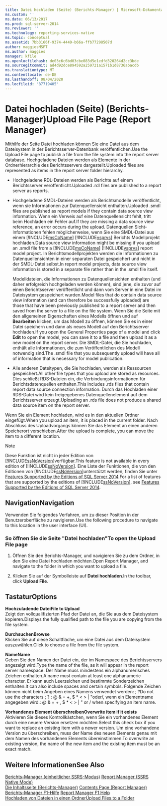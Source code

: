 ```yaml
---
title: Datei hochladen (Seite) (Berichts-Manager) | Microsoft-Dokumentation
ms.custom: ''
ms.date: 06/13/2017
ms.prod: sql-server-2014
ms.reviewer: ''
ms.technology: reporting-services-native
ms.topic: conceptual
ms.assetid: 7bb3166f-9374-4449-b66a-ffb77298507d
author: maggiesMSFT
ms.author: maggies
manager: kfile
ms.openlocfilehash: de03c6c6bd03cbe083d5e1edfd320264d2cc3bde
ms.sourcegitcommit: ad4d92dce894592a259721a1571b1d8736abacdb
ms.translationtype: MT
ms.contentlocale: de-DE
ms.lasthandoff: 08/04/2020
ms.locfileid: "87719405"
---
```

# <a name="upload-file-page-report-manager"></a><span data-ttu-id="208af-102">Datei hochladen (Seite) (Berichts-Manager)</span><span class="sxs-lookup"><span data-stu-id="208af-102">Upload File Page (Report Manager)</span></span>
  <span data-ttu-id="208af-103">Mithilfe der Seite Datei hochladen können Sie eine Datei aus dem Dateisystem in der Berichtsserver-Datenbank veröffentlichen.</span><span class="sxs-lookup"><span data-stu-id="208af-103">Use the Upload File page to publish a file from the file system into the report server database.</span></span> <span data-ttu-id="208af-104">Hochgeladene Dateien werden als Elemente in der Ordnerhierarchie des Berichtsservers dargestellt.</span><span class="sxs-lookup"><span data-stu-id="208af-104">Uploaded files are represented as items in the report server folder hierarchy.</span></span>  
  
-   <span data-ttu-id="208af-105">Hochgeladene RDL-Dateien werden als Berichte auf einem Berichtsserver veröffentlicht.</span><span class="sxs-lookup"><span data-stu-id="208af-105">Uploaded .rdl files are published to a report server as reports.</span></span>  
  
-   <span data-ttu-id="208af-106">Hochgeladene SMDL-Dateien werden als Berichtsmodelle veröffentlicht, wenn sie Informationen zur Datenquellensicht enthalten.</span><span class="sxs-lookup"><span data-stu-id="208af-106">Uploaded .smdl files are published as report models if they contain data source view information.</span></span> <span data-ttu-id="208af-107">Wenn ein Verweis auf eine Datenquellensicht fehlt, tritt beim Hochladen ein Fehler auf.</span><span class="sxs-lookup"><span data-stu-id="208af-107">If they are missing a data source view reference, an error occurs during the upload.</span></span> <span data-ttu-id="208af-108">Datenquellen Sicht-Informationen fehlen möglicherweise, wenn Sie eine SMDL-Datei aus einem [!INCLUDE[msCoName](../includes/msconame-md.md)] [!INCLUDE[vsprvs](../includes/vsprvs-md.md)] Berichts Modellprojekt hochladen.</span><span class="sxs-lookup"><span data-stu-id="208af-108">Data source view information might be missing if you upload an .smdl file from a [!INCLUDE[msCoName](../includes/msconame-md.md)] [!INCLUDE[vsprvs](../includes/vsprvs-md.md)] report model project.</span></span> <span data-ttu-id="208af-109">In Berichtsmodellprojekten werden die Informationen zu Datenquellensichten in einer separaten Datei gespeichert und nicht in der SMDL-Datei selbst.</span><span class="sxs-lookup"><span data-stu-id="208af-109">In report model projects, data source view information is stored in a separate file rather than in the .smdl file itself.</span></span>  
  
     <span data-ttu-id="208af-110">Modelldateien, die Informationen zu Datenquellensichten enthalten (und daher erfolgreich hochgeladen werden können), sind jene, die zuvor auf einen Berichtsserver veröffentlicht und dann vom Server in eine Datei im Dateisystem gespeichert wurden.</span><span class="sxs-lookup"><span data-stu-id="208af-110">Model files that do contain data source view information (and can therefore be successfully uploaded) are those that have been previously published to a report server and then saved from the server to a file on the file system.</span></span> <span data-ttu-id="208af-111">Wenn Sie die Seite mit den allgemeinen Eigenschaften eines Modells öffnen und auf **Bearbeiten** klicken, um das Modell zu öffnen, können Sie es in einer Datei speichern und dann als neues Modell auf den Berichtsserver hochladen.</span><span class="sxs-lookup"><span data-stu-id="208af-111">If you open the General Properties page of a model and click **Edit** to open the model, you can save it to a file and then upload it as a new model on the report server.</span></span> <span data-ttu-id="208af-112">Die SMDL-Datei, die Sie hochladen, enthält alle Informationen, die zum Veröffentlichen des Modell notwendig sind.</span><span class="sxs-lookup"><span data-stu-id="208af-112">The .smdl file that you subsequently upload will have all of information that is necessary for model publication.</span></span>  
  
-   <span data-ttu-id="208af-113">Alle anderen Dateitypen, die Sie hochladen, werden als Ressourcen gespeichert.</span><span class="sxs-lookup"><span data-stu-id="208af-113">All other file types that you upload are stored as resources.</span></span> <span data-ttu-id="208af-114">Dies schließt RDS-Dateien ein, die Verbindungsinformationen für Berichtsdatenquellen enthalten.</span><span class="sxs-lookup"><span data-stu-id="208af-114">This includes .rds files that contain report data source connection information.</span></span> <span data-ttu-id="208af-115">Durch das Hochladen einer RDS-Datei wird kein freigegebenes Datenquellenelement auf dem Berichtsserver erzeugt.</span><span class="sxs-lookup"><span data-stu-id="208af-115">Uploading an .rds file does not produce a shared data source item on the report server.</span></span>  
  
 <span data-ttu-id="208af-116">Wenn Sie ein Element hochladen, wird es in den aktuellen Ordner eingefügt.</span><span class="sxs-lookup"><span data-stu-id="208af-116">When you upload an item, it is placed in the current folder.</span></span> <span data-ttu-id="208af-117">Nach Abschluss des Uploadvorgangs können Sie das Element an einen anderen Speicherort verschieben.</span><span class="sxs-lookup"><span data-stu-id="208af-117">After the upload is complete, you can move the item to a different location.</span></span>  
  
> [!NOTE]  
>  <span data-ttu-id="208af-118">Diese Funktion ist nicht in jeder Edition von [!INCLUDE[ssNoVersion](../includes/ssnoversion-md.md)]verfügbar.</span><span class="sxs-lookup"><span data-stu-id="208af-118">This feature is not available in every edition of [!INCLUDE[ssNoVersion](../includes/ssnoversion-md.md)].</span></span> <span data-ttu-id="208af-119">Eine Liste der Funktionen, die von den Editionen von [!INCLUDE[ssNoVersion](../includes/ssnoversion-md.md)]unterstützt werden, finden Sie unter [Features Supported by the Editions of SQL Server 2014](../../2014/getting-started/features-supported-by-the-editions-of-sql-server-2014.md).</span><span class="sxs-lookup"><span data-stu-id="208af-119">For a list of features that are supported by the editions of [!INCLUDE[ssNoVersion](../includes/ssnoversion-md.md)], see [Features Supported by the Editions of SQL Server 2014](../../2014/getting-started/features-supported-by-the-editions-of-sql-server-2014.md).</span></span>  
  
## <a name="navigation"></a><span data-ttu-id="208af-120">Navigation</span><span class="sxs-lookup"><span data-stu-id="208af-120">Navigation</span></span>  
 <span data-ttu-id="208af-121">Verwenden Sie folgendes Verfahren, um zu dieser Position in der Benutzeroberfläche zu navigieren.</span><span class="sxs-lookup"><span data-stu-id="208af-121">Use the following procedure to navigate to this location in the user interface (UI).</span></span>  
  
### <a name="to-open-the-upload-file-page"></a><span data-ttu-id="208af-122">So öffnen Sie die Seite "Datei hochladen"</span><span class="sxs-lookup"><span data-stu-id="208af-122">To open the Upload File page</span></span>  
  
1.  <span data-ttu-id="208af-123">Öffnen Sie den Berichts-Manager, und navigieren Sie zu dem Ordner, in den Sie eine Datei hochladen möchten.</span><span class="sxs-lookup"><span data-stu-id="208af-123">Open Report Manager, and navigate to the folder in which you want to upload a file.</span></span>  
  
2.  <span data-ttu-id="208af-124">Klicken Sie auf der Symbolleiste auf **Datei hochladen**.</span><span class="sxs-lookup"><span data-stu-id="208af-124">In the toolbar, click **Upload File**.</span></span>  
  
## <a name="options"></a><span data-ttu-id="208af-125">Tastatur</span><span class="sxs-lookup"><span data-stu-id="208af-125">Options</span></span>  
 <span data-ttu-id="208af-126">**Hochzuladende Datei**</span><span class="sxs-lookup"><span data-stu-id="208af-126">**File to Upload**</span></span>  
 <span data-ttu-id="208af-127">Zeigt den vollqualifizierten Pfad der Datei an, die Sie aus dem Dateisystem kopieren.</span><span class="sxs-lookup"><span data-stu-id="208af-127">Displays the fully qualified path to the file you are copying from the file system.</span></span>  
  
 <span data-ttu-id="208af-128">**Durchsuchen**</span><span class="sxs-lookup"><span data-stu-id="208af-128">**Browse**</span></span>  
 <span data-ttu-id="208af-129">Klicken Sie auf diese Schaltfläche, um eine Datei aus dem Dateisystem auszuwählen.</span><span class="sxs-lookup"><span data-stu-id="208af-129">Click to choose a file from the file system.</span></span>  
  
 <span data-ttu-id="208af-130">**Name**</span><span class="sxs-lookup"><span data-stu-id="208af-130">**Name**</span></span>  
 <span data-ttu-id="208af-131">Geben Sie den Namen der Datei ein, der im Namespace des Berichtsservers angezeigt wird.</span><span class="sxs-lookup"><span data-stu-id="208af-131">Type the name of the file, as it will appear in the report server namespace.</span></span> <span data-ttu-id="208af-132">Der Name muss mindestens ein alphanumerisches Zeichen enthalten.</span><span class="sxs-lookup"><span data-stu-id="208af-132">A name must contain at least one alphanumeric character.</span></span> <span data-ttu-id="208af-133">Er kann auch Leerzeichen und bestimmte Sonderzeichen enthalten.</span><span class="sxs-lookup"><span data-stu-id="208af-133">It can also include spaces and certain symbols.</span></span> <span data-ttu-id="208af-134">Folgende Zeichen können nicht beim Angeben eines Namens verwendet werden: ; ?</span><span class="sxs-lookup"><span data-stu-id="208af-134">Do not use the characters ; ?</span></span> <span data-ttu-id="208af-135">: \@ & = +, $ \* \< > | "oder/, wenn ein Elementname angegeben wird.</span><span class="sxs-lookup"><span data-stu-id="208af-135">: \@ & = + , $ \* \< > | " or / when specifying an item name.</span></span>  
  
 <span data-ttu-id="208af-136">**Vorhandenes Element überschreiben**</span><span class="sxs-lookup"><span data-stu-id="208af-136">**Overwrite item if it exists**</span></span>  
 <span data-ttu-id="208af-137">Aktivieren Sie dieses Kontrollkästchen, wenn Sie ein vorhandenes Element durch eine neuere Version ersetzen möchten.</span><span class="sxs-lookup"><span data-stu-id="208af-137">Select this check box if you want to replace an existing item with a newer version.</span></span> <span data-ttu-id="208af-138">Um eine vorhandene Version zu überschreiben, muss der Name des neuen Elements genau mit dem Namen des vorhandenen Elements übereinstimmen.</span><span class="sxs-lookup"><span data-stu-id="208af-138">To overwrite an existing version, the name of the new item and the existing item must be an exact match.</span></span>  
  
## <a name="see-also"></a><span data-ttu-id="208af-139">Weitere Informationen</span><span class="sxs-lookup"><span data-stu-id="208af-139">See Also</span></span>  
 <span data-ttu-id="208af-140">[Berichts-Manager &#40;einheitlicher SSRS-Modus&#41;](../../2014/reporting-services/report-manager-ssrs-native-mode.md) </span><span class="sxs-lookup"><span data-stu-id="208af-140">[Report Manager  &#40;SSRS Native Mode&#41;](../../2014/reporting-services/report-manager-ssrs-native-mode.md) </span></span>  
 <span data-ttu-id="208af-141">[Die Inhaltsseite &#40;Berichts-Manager&#41;](../../2014/reporting-services/contents-page-report-manager.md) </span><span class="sxs-lookup"><span data-stu-id="208af-141">[Contents Page &#40;Report Manager&#41;](../../2014/reporting-services/contents-page-report-manager.md) </span></span>  
 <span data-ttu-id="208af-142">[Berichts-Manager F1-Hilfe](../../2014/reporting-services/report-manager-f1-help.md) </span><span class="sxs-lookup"><span data-stu-id="208af-142">[Report Manager F1 Help](../../2014/reporting-services/report-manager-f1-help.md) </span></span>  
 [<span data-ttu-id="208af-143">Hochladen von Dateien in einen Ordner</span><span class="sxs-lookup"><span data-stu-id="208af-143">Upload Files to a Folder</span></span>](report-server/upload-files-to-a-folder.md)  
  
  
